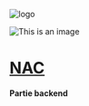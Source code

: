 ![logo](https://github.com/Ptiga/nac-backend/tree/main/img/NAC.png)

![This is an image](https://myoctocat.com/assets/images/base-octocat.svg)
# __<u>NAC</u>__


**Partie backend**
